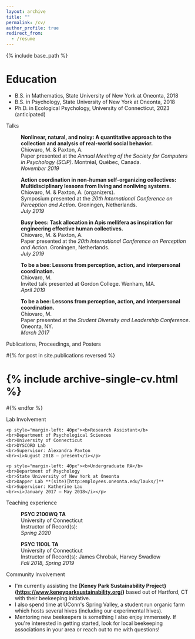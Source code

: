 ```yaml
---
layout: archive
title: ""
permalink: /cv/
author_profile: true
redirect_from:
  - /resume
---
```


{% include base_path %}

Education
======
* B.S. in Mathematics, State University of New York at Oneonta, 2018
* B.S. in Psychology, State University of New York at Oneonta, 2018
* Ph.D. in Ecological Psychology, University of Connecticut, 2023 (anticipated)

Talks

<p style="margin-left: 40px"><b>Nonlinear, natural, and noisy: A quantitative approach to the collection and analysis of real-world social behavior.</b>
<br>Chiovaro, M. & Paxton, A.
<br>Paper presented at the <i>Annual Meeting of the Society for Computers in Psychology (SCiP)</i>. Montréal, Québec, Canada.
<br><i>November 2019</i></p>  

<p style="margin-left: 40px"><b>Action coordination in non-human self-organizing collectives: Multidisciplinary lessons from living and nonliving systems.</b>
<br>Chiovaro, M. & Paxton, A. (organizers).
<br>Symposium presented at the <i>20th International Conference on Perception and Action</i>. Groningen, Netherlands.
<br><i>July 2019</i></p>  

<p style="margin-left: 40px"><b>Busy bees: Task allocation in Apis mellifera as inspiration for engineering effective human collectives.</b>
<br>Chiovaro, M. & Paxton, A.
<br>Paper presented at the <i>20th International Conference on Perception and Action</i>. Groningen, Netherlands.
<br><i>July 2019</i></p>

<p style="margin-left: 40px"><b>To be a bee: Lessons from perception, action, and interpersonal coordination.</b>
<br>Chiovaro, M.
<br>Invited talk presented at Gordon College. Wenham, MA.
<br><i>April 2019</i></p>

<p style="margin-left: 40px"><b>To be a bee: Lessons from perception, action, and interpersonal coordination.</b>
<br>Chiovaro, M.
<br>Paper presented at the <i>Student Diversity and Leadership Conference</i>. Oneonta, NY.
<br><i>March 2017</i></p>

Publications, Proceedings, and Posters

  #{% for post in site.publications reversed %}
  #  {% include archive-single-cv.html %}
  #{% endfor %}

Lab Involvement

    <p style="margin-left: 40px"><b>Research Assistant</b>
    <br>Department of Psychological Sciences
    <br>University of Connecticut
    <br>DYSCORD Lab
    <br>Supervisor: Alexandra Paxton
    <br><i>August 2018 — present</i></p>    

    <p style="margin-left: 40px"><b>Undergraduate RA</b>
    <br>Department of Psychology
    <br>State University of New York at Oneonta
    <br>Dapper Lab **(site)[http:employees.oneonta.edu/lauks/]**
    <br>Supervisor: Katherine Lau
    <br><i>January 2017 — May 2018</i></p>

Teaching experience

<p style="margin-left: 40px"><b>PSYC 2100WQ TA</b>
<br>University of Connecticut
<br>Instructor of Record(s):
<br><i>Spring 2020</i></p>

<p style="margin-left: 40px"><b>PSYC 1100L TA</b>
<br>University of Connecticut
<br>Instructor of Record(s): James Chrobak, Harvey Swadlow
<br><i>Fall 2018, Spring 2019</i></p>

Community Involvement
* I'm currently assisting the **[Keney Park Sustainability Project} (https://www.keneyparksustainability.org/)** based out of Hartford, CT with their beekeeping initiative.
* I also spend time at UConn's Spring Valley, a student run organic farm which hosts several hives (including our experimental hives).
* Mentoring new beekeepers is something I also enjoy immensely. If you're interested in getting started, look for local beekeeping associations in your area or reach out to me with questions!
